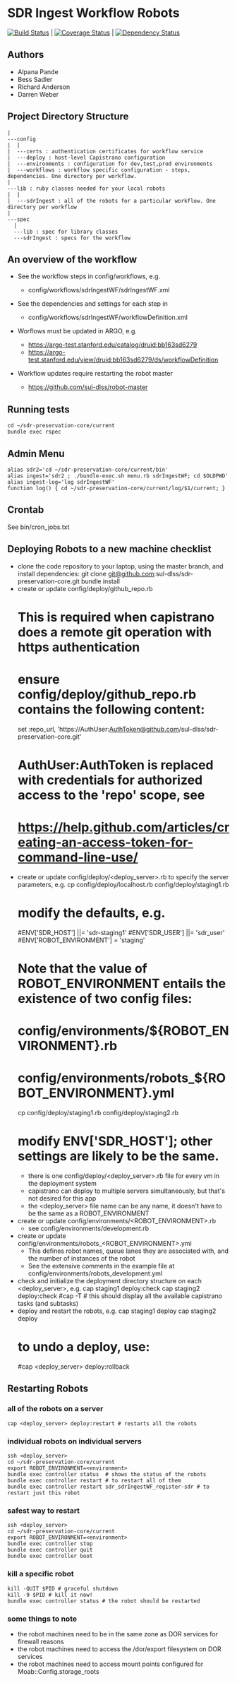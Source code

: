 # SDR Ingest Workflow Robots

[![Build Status](https://travis-ci.org/sul-dlss/sdr-preservation-core.png?branch=master)](https://travis-ci.org/sul-dlss/sdr-preservation-core) | [![Coverage Status](https://coveralls.io/repos/sul-dlss/sdr-preservation-core/badge.png?branch=master)](https://coveralls.io/r/sul-dlss/sdr-preservation-core) | [![Dependency Status](https://gemnasium.com/sul-dlss/sdr-preservation-core.svg)](https://gemnasium.com/sul-dlss/sdr-preservation-core) 

## Authors
* Alpana Pande
* Bess Sadler
* Richard Anderson
* Darren Weber

## Project Directory Structure
    |
    ---config
    |  |
    |  ---certs : authentication certificates for workflow service
    |  ---deploy : host-level Capistrano configuration
    |  ---environments : configuration for dev,test,prod environments
    |  ---workflows : workflow specific configuration - steps, dependencies. One directory per workflow.
    |
    ---lib : ruby classes needed for your local robots
    |  |
    |  ---sdrIngest : all of the robots for a particular workflow. One directory per workflow
    |
    ---spec
      |
      ---lib : spec for library classes
      ---sdrIngest : specs for the workflow


## An overview of the workflow

* See the workflow steps in config/workflows, e.g.
    - config/workflows/sdrIngestWF/sdrIngestWF.xml

* See the dependencies and settings for each step in
    - config/workflows/sdrIngestWF/workflowDefinition.xml

* Worflows must be updated in ARGO, e.g.
    - https://argo-test.stanford.edu/catalog/druid:bb163sd6279
    - https://argo-test.stanford.edu/view/druid:bb163sd6279/ds/workflowDefinition

* Workflow updates require restarting the robot master
    - https://github.com/sul-dlss/robot-master


## Running tests
    cd ~/sdr-preservation-core/current
    bundle exec rspec


## Admin Menu

    alias sdr2='cd ~/sdr-preservation-core/current/bin'
    alias ingest='sdr2 ; ./bundle-exec.sh menu.rb sdrIngestWF; cd $OLDPWD'
    alias ingest-log='log sdrIngestWF'
    function log() { cd ~/sdr-preservation-core/current/log/$1/current; }


## Crontab

See bin/cron_jobs.txt

## Deploying Robots to a new machine checklist

* clone the code repository to your laptop, using the master branch, and install dependencies:
    git clone git@github.com:sul-dlss/sdr-preservation-core.git
    bundle install
* create or update config/deploy/github_repo.rb
    # This is required when capistrano does a remote git operation with https authentication
    # ensure config/deploy/github_repo.rb contains the following content:
    set :repo_url, 'https://AuthUser:AuthToken@github.com/sul-dlss/sdr-preservation-core.git'
    # AuthUser:AuthToken is replaced with credentials for authorized access to the 'repo' scope, see
    # https://help.github.com/articles/creating-an-access-token-for-command-line-use/
* create or update config/deploy/<deploy_server>.rb to specify the server parameters, e.g.
    cp config/deploy/localhost.rb config/deploy/staging1.rb
    # modify the defaults, e.g.
    #ENV['SDR_HOST'] ||= 'sdr-staging1'
    #ENV['SDR_USER'] ||= 'sdr_user'
    #ENV['ROBOT_ENVIRONMENT'] = 'staging'
    # Note that the value of ROBOT_ENVIRONMENT entails the existence of two config files:
    # config/environments/${ROBOT_ENVIRONMENT}.rb
    # config/environments/robots_${ROBOT_ENVIRONMENT}.yml
    cp config/deploy/staging1.rb config/deploy/staging2.rb
    # modify ENV['SDR_HOST']; other settings are likely to be the same.
  * there is one config/deploy/<deploy_server>.rb file for every vm in the deployment system
  * capistrano can deploy to multiple servers simultaneously, but that's not desired for this app
  * the <deploy_server> file name can be any name, it doesn't have to be the same as a ROBOT_ENVIRONMENT
* create or update config/environments/<ROBOT_ENVIRONMENT>.rb
  * see config/environments/development.rb
* create or update config/environments/robots_<ROBOT_ENVIRONMENT>.yml
  * This defines robot names, queue lanes they are associated with, and the number of instances of the robot
  * See the extensive comments in the example file at config/environments/robots_development.yml
* check and initialize the deployment directory structure on each <deploy_server>, e.g.
    cap staging1 deploy:check
    cap staging2 deploy:check
    #cap -T # this should display all the available capistrano tasks (and subtasks)
* deploy and restart the robots, e.g.
    cap staging1 deploy
    cap staging2 deploy
    # to undo a deploy, use:
    #cap <deploy_server> deploy:rollback


## Restarting Robots

### all of the robots on a server
    cap <deploy_server> deploy:restart # restarts all the robots

### individual robots on individual servers
    ssh <deploy_server>
    cd ~/sdr-preservation-core/current
    export ROBOT_ENVIRONMENT=<environment>
    bundle exec controller status  # shows the status of the robots
    bundle exec controller restart # to restart all of them
    bundle exec controller restart sdr_sdrIngestWF_register-sdr # to restart just this robot

### safest way to restart
    ssh <deploy_server>
    cd ~/sdr-preservation-core/current
    export ROBOT_ENVIRONMENT=<environment>
    bundle exec controller stop
    bundle exec controller quit
    bundle exec controller boot

### kill a specific robot
    kill -QUIT $PID # graceful shutdown
    kill -9 $PID # kill it now!
    bundle exec controller status # the robot should be restarted

### some things to note
* the robot machines need to be in the same zone as DOR services for firewall reasons
* the robot machines need to access the /dor/export filesystem on DOR services
* the robot machines need to access mount points configured for Moab::Config.storage_roots

